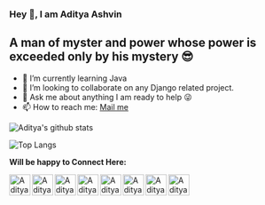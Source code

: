 ### Hey 👋, I am Aditya Ashvin

## A man of myster and power whose power is exceeded only by his mystery :sunglasses:
- 🌱 I’m currently learning Java
- 👯 I’m looking to collaborate on any Django related project.
- 💬 Ask me about anything I am ready to help :stuck_out_tongue_winking_eye:
- 📫 How to reach me: [Mail me](mailto:adityaashvin2@gmail.com)

![Aditya's github stats](https://github-readme-stats.vercel.app/api?username=AdityaAshvin&hide=issues&count_private=true&show_icons=true&theme=chartreuse-dark)

![Top Langs](https://github-readme-stats.vercel.app/api/top-langs/?username=AdityaAshvin&layout=compact&hide=css)

**Will be happy to Connect Here:**

<a href="https://www.linkedin.com/in/aditya-ashvin-a52438197/">
  <img align="left" alt="Aditya Ashvin's Linkdein" width="38px" src="https://img.icons8.com/color/96/000000/linkedin.png" />
</a>
<a href="https://github.com/AdityaAshvin">
  <img align="left" alt="Aditya Ashvin's Github" width="38px" src="https://cdn.jsdelivr.net/npm/simple-icons@v3/icons/github.svg" />
</a>
<a href="https://t.me/aditya_ashvin16">
  <img align="left" alt="Aditya Ashvin's Telegram" width="38px" src="https://img.icons8.com/fluent/96/000000/telegram-app.png" />
</a>
<a href="https://www.instagram.com/aditya.ashvin/">
  <img align="left" alt="Aditya Ashvin's Instagram" width="38px" src="https://img.icons8.com/fluent/96/000000/instagram-new.png" />
</a>
<a href="https://adityaashvin.github.io/">
  <img align="left" alt="Aditya Ashvin's website" width="38px" src="https://img.icons8.com/dusk/96/000000/domain.png" />
</a>
<a href="https://www.facebook.com/aditya.ashvin.1">
  <img align="left" alt="Aditya Ashvin's Facebook" width="38px" src="https://img.icons8.com/fluent/96/000000/facebook-new.png" />
</a>
<a href="mailto:adityaashvin2@gmail.com">
  <img align="left" alt="Aditya Ashvin's Gmail" width="38px" src="https://img.icons8.com/color/96/000000/gmail.png" />
</a>
<a href="https://twitter.com/AshvinAditya">
  <img align="left" alt="Aditya Ashvin's Twitter" width="38px" src="https://img.icons8.com/color/96/000000/twitter.png" />
</a>
